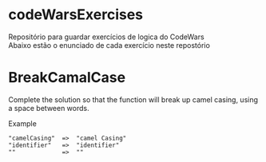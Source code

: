 # codeWarsExercises
Repositório para guardar exercícios de logica do CodeWars <br>
Abaixo estão o enunciado de cada exercício neste repostório

# BreakCamalCase
Complete the solution so that the function will break up camel casing, using a space between words.

Example
```
"camelCasing"  =>  "camel Casing"
"identifier"   =>  "identifier"
""             =>  ""
```
